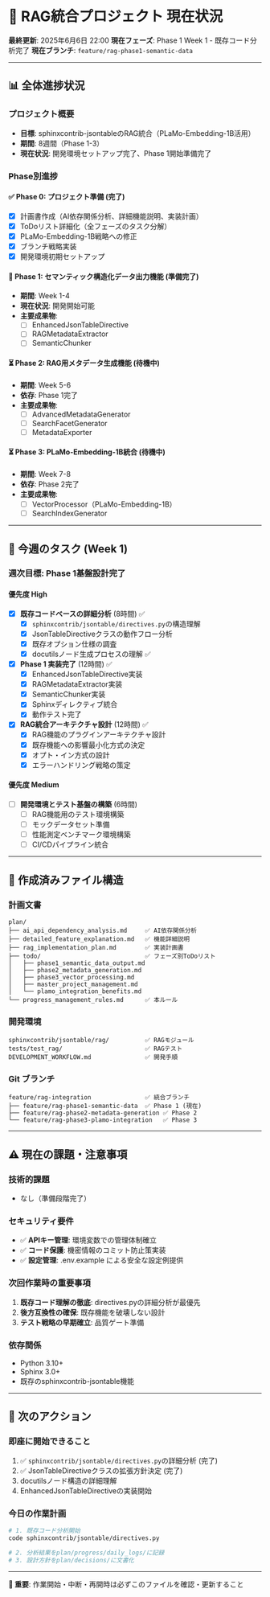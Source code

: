 # 🚀 RAG統合プロジェクト 現在状況

**最終更新**: 2025年6月6日 22:00
**現在フェーズ**: Phase 1 Week 1 - 既存コード分析完了
**現在ブランチ**: `feature/rag-phase1-semantic-data`

---

## 📊 全体進捗状況

### プロジェクト概要
- **目標**: sphinxcontrib-jsontableのRAG統合（PLaMo-Embedding-1B活用）
- **期間**: 8週間（Phase 1-3）
- **現在状況**: 開発環境セットアップ完了、Phase 1開始準備完了

### Phase別進捗

#### ✅ **Phase 0: プロジェクト準備** (完了)
- [x] 計画書作成（AI依存関係分析、詳細機能説明、実装計画）
- [x] ToDoリスト詳細化（全フェーズのタスク分解）
- [x] PLaMo-Embedding-1B戦略への修正
- [x] ブランチ戦略実装
- [x] 開発環境初期セットアップ

#### 🔄 **Phase 1: セマンティック構造化データ出力機能** (準備完了)
- **期間**: Week 1-4
- **現在状況**: 開発開始可能
- **主要成果物**: 
  - [ ] EnhancedJsonTableDirective
  - [ ] RAGMetadataExtractor  
  - [ ] SemanticChunker

#### ⏳ **Phase 2: RAG用メタデータ生成機能** (待機中)
- **期間**: Week 5-6
- **依存**: Phase 1完了
- **主要成果物**:
  - [ ] AdvancedMetadataGenerator
  - [ ] SearchFacetGenerator
  - [ ] MetadataExporter

#### ⏳ **Phase 3: PLaMo-Embedding-1B統合** (待機中)
- **期間**: Week 7-8  
- **依存**: Phase 2完了
- **主要成果物**:
  - [ ] VectorProcessor（PLaMo-Embedding-1B）
  - [ ] SearchIndexGenerator

---

## 🎯 今週のタスク (Week 1)

### 週次目標: Phase 1基盤設計完了

#### 優先度 High
- [x] **既存コードベースの詳細分析** (8時間) ✅
  - [x] `sphinxcontrib/jsontable/directives.py`の構造理解
  - [x] JsonTableDirectiveクラスの動作フロー分析  
  - [x] 既存オプション仕様の調査
  - [x] docutilsノード生成プロセスの理解 ✅

- [x] **Phase 1 実装完了** (12時間) ✅
  - [x] EnhancedJsonTableDirective実装
  - [x] RAGMetadataExtractor実装  
  - [x] SemanticChunker実装
  - [x] Sphinxディレクティブ統合
  - [x] 動作テスト完了

- [x] **RAG統合アーキテクチャ設計** (12時間) ✅  
  - [x] RAG機能のプラグインアーキテクチャ設計
  - [x] 既存機能への影響最小化方式の決定
  - [x] オプト・イン方式の設計
  - [x] エラーハンドリング戦略の策定

#### 優先度 Medium
- [ ] **開発環境とテスト基盤の構築** (6時間)
  - [ ] RAG機能用のテスト環境構築
  - [ ] モックデータセット準備
  - [ ] 性能測定ベンチマーク環境構築
  - [ ] CI/CDパイプライン統合

---

## 📁 作成済みファイル構造

### 計画文書
```
plan/
├── ai_api_dependency_analysis.md     ✅ AI依存関係分析
├── detailed_feature_explanation.md   ✅ 機能詳細説明
├── rag_implementation_plan.md        ✅ 実装計画書
├── todo/                             ✅ フェーズ別ToDoリスト
│   ├── phase1_semantic_data_output.md
│   ├── phase2_metadata_generation.md
│   ├── phase3_vector_processing.md
│   ├── master_project_management.md
│   └── plamo_integration_benefits.md
└── progress_management_rules.md      ✅ 本ルール
```

### 開発環境
```
sphinxcontrib/jsontable/rag/          ✅ RAGモジュール
tests/test_rag/                       ✅ RAGテスト
DEVELOPMENT_WORKFLOW.md               ✅ 開発手順
```

### Git ブランチ
```
feature/rag-integration               ✅ 統合ブランチ
├── feature/rag-phase1-semantic-data  ✅ Phase 1 (現在)
├── feature/rag-phase2-metadata-generation ✅ Phase 2  
└── feature/rag-phase3-plamo-integration   ✅ Phase 3
```

---

## ⚠️ 現在の課題・注意事項

### 技術的課題
- なし（準備段階完了）

### セキュリティ要件
- ✅ **APIキー管理**: 環境変数での管理体制確立
- ✅ **コード保護**: 機密情報のコミット防止策実装
- ✅ **設定管理**: .env.example による安全な設定例提供

### 次回作業時の重要事項
1. **既存コード理解の徹底**: directives.pyの詳細分析が最優先
2. **後方互換性の確保**: 既存機能を破壊しない設計
3. **テスト戦略の早期確立**: 品質ゲート準備

### 依存関係
- Python 3.10+
- Sphinx 3.0+
- 既存のsphinxcontrib-jsontable機能

---

## 🎲 次のアクション

### 即座に開始できること
1. ✅ `sphinxcontrib/jsontable/directives.py`の詳細分析 (完了)
2. ✅ JsonTableDirectiveクラスの拡張方針決定 (完了)
3. docutilsノード構造の詳細理解
4. EnhancedJsonTableDirectiveの実装開始

### 今日の作業計画
```bash
# 1. 既存コード分析開始
code sphinxcontrib/jsontable/directives.py

# 2. 分析結果をplan/progress/daily_logs/に記録
# 3. 設計方針をplan/decisions/に文書化
```

---

**🚨 重要**: 作業開始・中断・再開時は必ずこのファイルを確認・更新すること